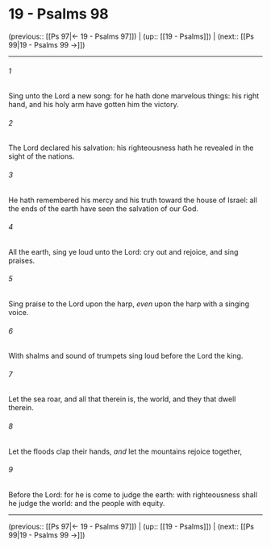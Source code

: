 # 19 - Psalms 98

(previous:: [[Ps 97|← 19 - Psalms 97]]) | (up:: [[19 - Psalms]]) | (next:: [[Ps 99|19 - Psalms 99 →]])

***


###### 1 
Sing unto the Lord a new song: for he hath done marvelous things: his right hand, and his holy arm have gotten him the victory. 

###### 2 
The Lord declared his salvation: his righteousness hath he revealed in the sight of the nations. 

###### 3 
He hath remembered his mercy and his truth toward the house of Israel: all the ends of the earth have seen the salvation of our God. 

###### 4 
All the earth, sing ye loud unto the Lord: cry out and rejoice, and sing praises. 

###### 5 
Sing praise to the Lord upon the harp, _even_ upon the harp with a singing voice. 

###### 6 
With shalms and sound of trumpets sing loud before the Lord the king. 

###### 7 
Let the sea roar, and all that therein is, the world, and they that dwell therein. 

###### 8 
Let the floods clap their hands, _and_ let the mountains rejoice together, 

###### 9 
Before the Lord: for he is come to judge the earth: with righteousness shall he judge the world: and the people with equity.

***

(previous:: [[Ps 97|← 19 - Psalms 97]]) | (up:: [[19 - Psalms]]) | (next:: [[Ps 99|19 - Psalms 99 →]])

